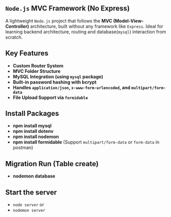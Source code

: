## `Node.js` MVC Framework (No Express)
A lightweight `Node.js` project that follows the **MVC (Model-View-Controller)** architecture, built without any framework like `Express`. Ideal for learning backend architecture, routing and database(`mysql`) interaction from scratch.


## Key Features
- **Custom Router System**
- **MVC Folder Structure**
- **MySQL Integration (using `mysql` package)**
- **Built-in password hashing with bcrypt**
- **Handles `application/json`, `x-www-form-urlencoded`, and `multipart/form-data`**
- **File Upload Support via `formidable`**

## Install Packages
- **npm install mysql**
- **npm install dotenv**
- **npm install nodemon**
- **npm install formidable** (Support `multipart/form-data` or `form-data` in postman)

## Migration Run (Table create)
- **nodemon database**

## Start the server
- `node server` or 
- `nodemon server`
